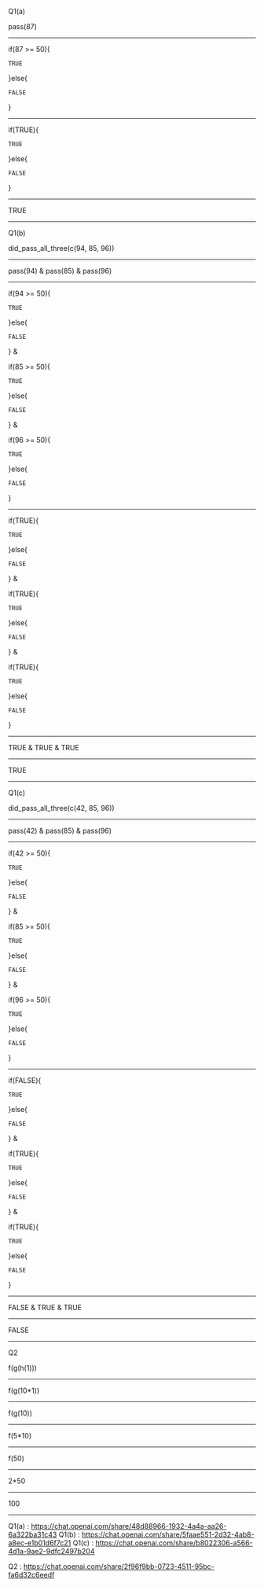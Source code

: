 Q1(a)

pass(87)
**************************************
if(87 >= 50){

    TRUE
}else{

    FALSE
}
**************************************
if(TRUE){

    TRUE
}else{

    FALSE
}
**************************************
TRUE
**************************************

Q1(b)

did_pass_all_three(c(94, 85, 96))
**************************************
pass(94) & pass(85) & pass(96)
**************************************
if(94 >= 50){

    TRUE
}else{

    FALSE
}
&

if(85 >= 50){

    TRUE
}else{

    FALSE
}
&

if(96 >= 50){

    TRUE
}else{

    FALSE
}
**************************************
if(TRUE){

    TRUE
}else{

    FALSE
}
&

if(TRUE){

    TRUE
}else{

    FALSE
}
&

if(TRUE){

    TRUE
}else{

    FALSE
}
**************************************
TRUE & TRUE & TRUE
**************************************
TRUE
**************************************

Q1(c)

did_pass_all_three(c(42, 85, 96))
**************************************
pass(42) & pass(85) & pass(96)
**************************************
if(42 >= 50){

    TRUE
}else{

    FALSE
}
&

if(85 >= 50){

    TRUE
}else{

    FALSE
}
&

if(96 >= 50){

    TRUE
}else{

    FALSE
}
**************************************
if(FALSE){

    TRUE
}else{

    FALSE
}
&

if(TRUE){

    TRUE
}else{

    FALSE
}
&

if(TRUE){

    TRUE
}else{

    FALSE
}
**************************************
FALSE & TRUE & TRUE
**************************************
FALSE
**************************************

Q2

f(g(h(1)))
**************************************
f(g(10*1))
**************************************
f(g(10))
**************************************
f(5*10)
**************************************
f(50)
**************************************
2*50
**************************************
100
**************************************



Q1(a)   : https://chat.openai.com/share/48d88966-1932-4a4a-aa26-6a322ba31c43
Q1(b)   : https://chat.openai.com/share/5faae551-2d32-4ab8-a8ec-e1b01d6f7c21
Q1(c)   : https://chat.openai.com/share/b8022306-a566-4d1a-9ae2-9dfc2497b204

Q2      : https://chat.openai.com/share/2f96f9bb-0723-4511-95bc-fa6d32c6eedf
